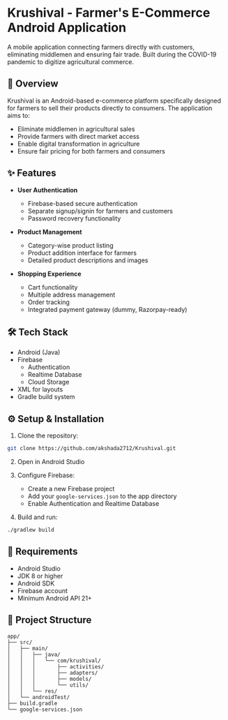 # Krushival - Farmer's E-Commerce Android Application

A mobile application connecting farmers directly with customers, eliminating middlemen and ensuring fair trade. Built during the COVID-19 pandemic to digitize agricultural commerce.


## 🌾 Overview

Krushival is an Android-based e-commerce platform specifically designed for farmers to sell their products directly to consumers. The application aims to:
- Eliminate middlemen in agricultural sales
- Provide farmers with direct market access
- Enable digital transformation in agriculture
- Ensure fair pricing for both farmers and consumers

## ✨ Features

- **User Authentication**
  - Firebase-based secure authentication
  - Separate signup/signin for farmers and customers
  - Password recovery functionality

- **Product Management**
  - Category-wise product listing
  - Product addition interface for farmers
  - Detailed product descriptions and images

- **Shopping Experience**
  - Cart functionality
  - Multiple address management
  - Order tracking
  - Integrated payment gateway (dummy, Razorpay-ready)

## 🛠️ Tech Stack

- Android (Java)
- Firebase
  - Authentication
  - Realtime Database
  - Cloud Storage
- XML for layouts
- Gradle build system

## ⚙️ Setup & Installation

1. Clone the repository:
```bash
git clone https://github.com/akshada2712/Krushival.git
```

2. Open in Android Studio

3. Configure Firebase:
   - Create a new Firebase project
   - Add your `google-services.json` to the app directory
   - Enable Authentication and Realtime Database

4. Build and run:
```bash
./gradlew build
```

## 🔧 Requirements

- Android Studio 
- JDK 8 or higher
- Android SDK
- Firebase account
- Minimum Android API 21+

## 📝 Project Structure

```
app/
├── src/
│   ├── main/
│   │   ├── java/
│   │   │   └── com/krushival/
│   │   │       ├── activities/
│   │   │       ├── adapters/
│   │   │       ├── models/
│   │   │       └── utils/
│   │   └── res/
│   └── androidTest/
├── build.gradle
└── google-services.json
```
